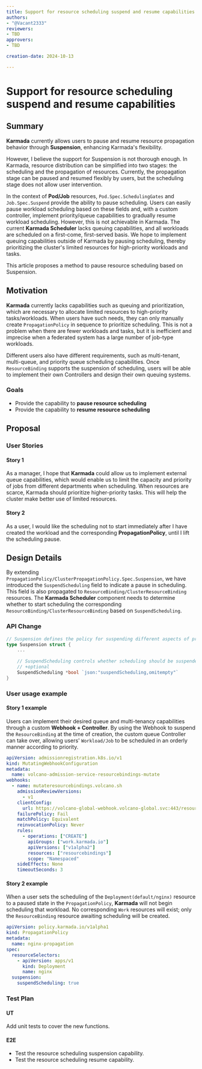 ```yaml
---
title: Support for resource scheduling suspend and resume capabilities
authors:
- "@Vacant2333"
reviewers:
- TBD
approvers:
- TBD

creation-date: 2024-10-13

---
```


# Support for resource scheduling suspend and resume capabilities

## Summary

<!--
Karmada 目前已经允许用户通过 Suspension 来暂停和恢复资源的 propagation 行为，这提高了 Karmada 的灵活性。

但是我认为目前 Suspension 支持的不够彻底，在 Karmada 中资源的分发可以简单理解为两个阶段，资源的调度和资源的传播。
目前传播阶段可以较为灵活的由用户暂停和恢复，但是调度阶段用户无法介入。

在 Pod/Job 资源中，Pod.Spec.SchedulingGates/Job.Spec.Suspend 提供了暂停调度的能力。用户可以较为轻松的基于这些字段来暂停负载的调度，
通过自定义控制器来实现优先级/队列的能力后逐个恢复负载的调度。但是在 Karmada 中无法这样做到，目前 Karmada Scheduler 没有队列的能力，
所有的负载遵循先来后到进行调度。我们希望通过调度暂停的形式在Karmada之外实现队列能力，从而将集群有限的资源优先调度给高优先级的负载和任务。

本文提供了一种在 Suspension 的基础之上，暂停资源调度的能力。
-->

**Karmada** currently allows users to pause and resume resource propagation behavior through **Suspension**, enhancing Karmada's flexibility.

However, I believe the support for Suspension is not thorough enough. In Karmada, resource distribution can be simplified into two stages: the scheduling and the propagation of resources. Currently, the propagation stage can be paused and resumed flexibly by users, but the scheduling stage does not allow user intervention.

In the context of **Pod/Job** resources, `Pod.Spec.SchedulingGates` and `Job.Spec.Suspend` provide the ability to pause scheduling. Users can easily pause workload scheduling based on these fields and, with a custom controller, implement priority/queue capabilities to gradually resume workload scheduling. However, this is not achievable in Karmada. The current **Karmada Scheduler** lacks queuing capabilities, and all workloads are scheduled on a first-come, first-served basis. We hope to implement queuing capabilities outside of Karmada by pausing scheduling, thereby prioritizing the cluster's limited resources for high-priority workloads and tasks.

This article proposes a method to pause resource scheduling based on Suspension.

## Motivation

<!--
当前的 Karmada 无法提供队列和优先级等能力，来将有限的资源分配给高优先级任务/负载的能力。当用户有这类需求时，他们只能手动按顺序创建
PropagationPolicy 来优先调度。在负载和任务较少时这样没有问题，但是当一个联邦系统有大量的Job类负载时，手动无疑是效率低下和不精确的。

同时不同的用户会有不同的需求，如多租户/多队列/优先级队列调度能力。当 ResourceBinding 支持暂停调度后，用户就可以去实现自己的 Controller 并
设计自己的队列系统。
-->

**Karmada** currently lacks capabilities such as queuing and prioritization, which are necessary to allocate limited resources to high-priority tasks/workloads. When users have such needs, they can only manually create `PropagationPolicy` in sequence to prioritize scheduling. This is not a problem when there are fewer workloads and tasks, but it is inefficient and imprecise when a federated system has a large number of job-type workloads.

Different users also have different requirements, such as multi-tenant, multi-queue, and priority queue scheduling capabilities. Once `ResourceBinding` supports the suspension of scheduling, users will be able to implement their own Controllers and design their own queuing systems.

### Goals

- Provide the capability to **pause resource scheduling**
- Provide the capability to **resume resource scheduling**

## Proposal

### User Stories

#### Story 1

<!--
作为一名管理者，我希望 Karmada 能够允许我们通过一些方式在外部实现队列能力，从而在调度各部门的 Job 时能够限制各自的容量以及优先级，
当资源不足时能够做到 Karmada 优先调度高优先级任务，这将帮助集群更好的利用有限的资源。
-->

As a manager, I hope that **Karmada** could allow us to implement external queue capabilities, which would enable us to limit the capacity and priority of jobs from different departments when scheduling. When resources are scarce, Karmada should prioritize higher-priority tasks. This will help the cluster make better use of limited resources.

#### Story 2

<!--
作为一名用户，我希望当我创建了负载和对应的 PropagationPolicy 之后不要立刻调度，直到我取消调度暂停。
-->

As a user, I would like the scheduling not to start immediately after I have created the workload and the corresponding **PropagationPolicy**, until I lift the scheduling pause.

## Design Details

<!--
通过拓展 PropagationPolicy/ClusterPropagationPolicy.Spec.Suspension，在其结构中我们引入了 SuspendScheduling 字段来表示暂停调度，
同时此字段会传递到 ResourceBinding/ClusterResourceBinding 资源，Karmada Scheduler 组件需要根据 SuspendScheduling 来决定此时
是否要开始调度对应的 ResourceBinding/ClusterResourceBinding。
-->

By extending `PropagationPolicy/ClusterPropagationPolicy.Spec.Suspension`, we have introduced the `SuspendScheduling` field to indicate a pause in scheduling. This field is also propagated to `ResourceBinding/ClusterResourceBinding` resources. The **Karmada Scheduler** component needs to determine whether to start scheduling the corresponding `ResourceBinding/ClusterResourceBinding` based on `SuspendScheduling`.

### API Change

```go
// Suspension defines the policy for suspending different aspects of propagation.
type Suspension struct {
	...
	
    // SuspendScheduling controls whether scheduling should be suspended.
    // +optional
    SuspendScheduling *bool `json:"suspendScheduling,omitempty"`
}
```

### User usage example

#### Story 1 example

<!--
用户可以通过自定义的 Webhook + Controller 来实现自己期望的队列和多租户能力，通过 Webhook 在 ResourceBinding 创建时将其 Suspend，
从而交由自定义的队列 Controller 处理，用户的 Workload/Job 就能够有序的按照如优先级来逐个调度。
-->

Users can implement their desired queue and multi-tenancy capabilities through a custom **Webhook + Controller**. By using the Webhook to suspend the `ResourceBinding` at the time of creation, the custom queue Controller can take over, allowing users' `Workload/Job` to be scheduled in an orderly manner according to priority.

```yaml
apiVersion: admissionregistration.k8s.io/v1
kind: MutatingWebhookConfiguration
metadata:
  name: volcano-admission-service-resourcebindings-mutate
webhooks:
  - name: mutateresourcebindings.volcano.sh
    admissionReviewVersions:
      - v1
    clientConfig:
      url: https://volcano-global-webhook.volcano-global.svc:443/resourcebindings/mutate
    failurePolicy: Fail
    matchPolicy: Equivalent
    reinvocationPolicy: Never
    rules:
      - operations: ["CREATE"]
        apiGroups: ["work.karmada.io"]
        apiVersions: ["v1alpha2"]
        resources: ["resourcebindings"]
        scope: "Namespaced"
    sideEffects: None
    timeoutSeconds: 3
```

#### Story 2 example

<!--
用户在 PropagationPolicy 中设置 Deployment(default/nginx) 资源调度为暂停状态，Karmada 将不会开始调度该负载，
同时也不会有对应的 Work 资源存在，只会创建出待调度的 ResourceBinding 资源。
-->

When a user sets the scheduling of the `Deployment(default/nginx)` resource to a paused state in the `PropagationPolicy`, **Karmada** will not begin scheduling that workload. No corresponding `Work` resources will exist; only the `ResourceBinding` resource awaiting scheduling will be created.

```yaml
apiVersion: policy.karmada.io/v1alpha1
kind: PropagationPolicy
metadata:
  name: nginx-propagation
spec:
  resourceSelectors:
    - apiVersion: apps/v1
      kind: Deployment
      name: nginx
  suspension:
    suspendScheduling: true
```

### Test Plan

#### UT

Add unit tests to cover the new functions.

#### E2E

- Test the resource scheduling suspension capability.
- Test the resource scheduling resume capability.

